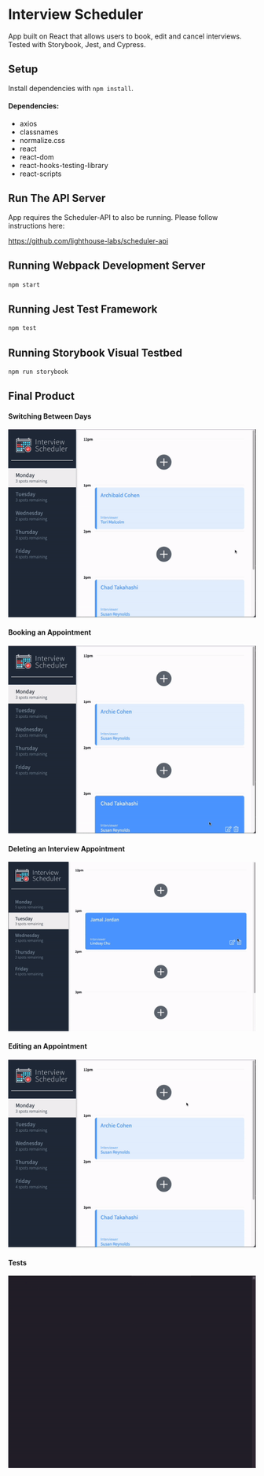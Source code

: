 # Interview Scheduler

App built on React that allows users to book, edit and cancel interviews. Tested with Storybook, Jest, and Cypress.

## Setup

Install dependencies with `npm install`.

#### Dependencies:
- axios
- classnames
- normalize.css
- react
- react-dom
- react-hooks-testing-library
- react-scripts

## Run The API Server

App requires the Scheduler-API to also be running. Please follow instructions here:

https://github.com/lighthouse-labs/scheduler-api

## Running Webpack Development Server

```sh
npm start
```

## Running Jest Test Framework

```sh
npm test
```

## Running Storybook Visual Testbed

```sh
npm run storybook
```
## Final Product

#### Switching Between Days
!["Switching between days brings up the interviews and empty slots for that day."](https://github.com/adbwu/scheduler/blob/master/docs/SwitchingDays.gif?raw=true)

#### Booking an Appointment
!["Clicking the + buttons leads one to a form that books directly in that appointment slot, and displays it upon saving."](https://github.com/adbwu/scheduler/blob/master/docs/CreateAppointment.gif?raw=true)

#### Deleting an Interview Appointment
!["Deleting interview brings up an informative confirmation box.](https://github.com/adbwu/scheduler/blob/master/docs/DeleteInterview.gif?raw=true)

#### Editing an Appointment
!["Editing an appoint brings up the same form but maintains the original choices."](https://github.com/adbwu/scheduler/blob/master/docs/EditAppointment.gif?raw=true)

#### Tests
!["Tests passing in Jest."](https://github.com/adbwu/scheduler/blob/master/docs/Tests.gif?raw=true)